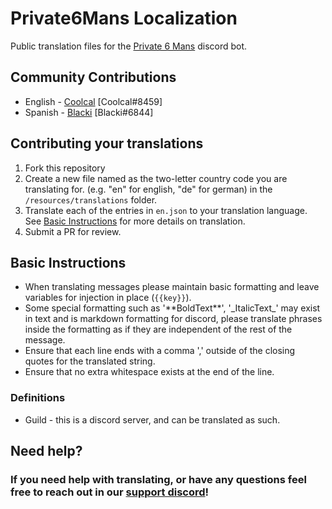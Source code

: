 # Private6Mans Localization
Public translation files for the [Private 6 Mans](https://beta.private6mans.xyz/discord) discord bot.

## Community Contributions
 - English - [Coolcal](https://github.com/coolcalcacol) [Coolcal#8459]
 - Spanish - [Blacki](https://github.com/Blacker2911) [Blacki#6844]

## Contributing your translations
1. Fork this repository
2. Create a new file named as the two-letter country code you are translating for. (e.g. "en" for english, "de" for german) in the `/resources/translations` folder.
3. Translate each of the entries in `en.json` to your translation language. See [Basic Instructions](#basic-instructions) for more details on translation.
5. Submit a PR for review.

## Basic Instructions
* When translating messages please maintain basic formatting and leave variables for injection in place (`{{key}}`).
* Some special formatting such as '\*\*BoldText\*\*', '\_ItalicText\_' may exist in text and is markdown formatting for discord, please translate phrases inside the formatting as if they are independent of the rest of the message.
* Ensure that each line ends with a comma ',' outside of the closing quotes for the translated string.
* Ensure that no extra whitespace exists at the end of the line.

### Definitions
* Guild - this is a discord server, and can be translated as such.

## Need help?
### If you need help with translating, or have any questions feel free to reach out in our **[support discord](https://beta.private6mans.xyz/discord)**!
